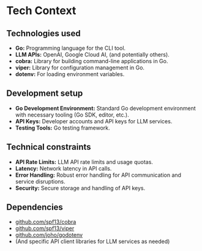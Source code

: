 # Tech Context

## Technologies used
- **Go:** Programming language for the CLI tool.
- **LLM APIs:** OpenAI, Google Cloud AI, (and potentially others).
- **cobra:**  Library for building command-line applications in Go.
- **viper:** Library for configuration management in Go.
- **dotenv:** For loading environment variables.

## Development setup
- **Go Development Environment:**  Standard Go development environment with necessary tooling (Go SDK, editor, etc.).
- **API Keys:**  Developer accounts and API keys for LLM services.
- **Testing Tools:** Go testing framework.

## Technical constraints
- **API Rate Limits:**  LLM API rate limits and usage quotas.
- **Latency:** Network latency in API calls.
- **Error Handling:** Robust error handling for API communication and service disruptions.
- **Security:** Secure storage and handling of API keys.

## Dependencies
- [github.com/spf13/cobra](https://github.com/spf13/cobra)
- [github.com/spf13/viper](https://github.com/spf13/viper)
- [github.com/joho/godotenv](https://github.com/joho/godotenv)
- (And specific API client libraries for LLM services as needed)
